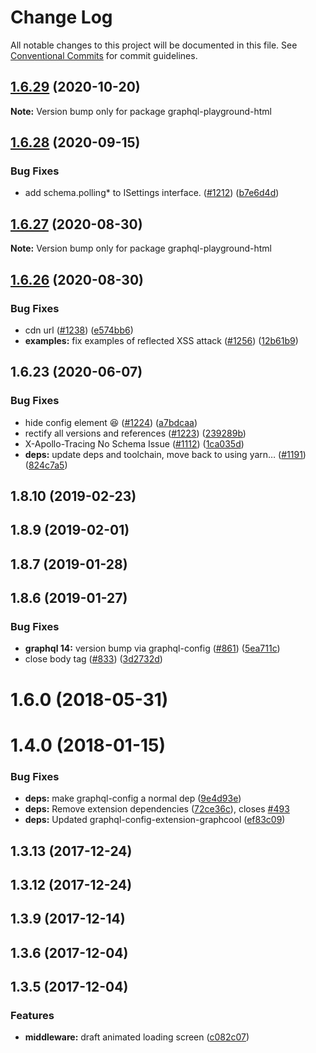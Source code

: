 # Change Log

All notable changes to this project will be documented in this file.
See [Conventional Commits](https://conventionalcommits.org) for commit guidelines.

## [1.6.29](https://github.com/graphcool/graphql-playground/compare/graphql-playground-html@1.6.28...graphql-playground-html@1.6.29) (2020-10-20)

**Note:** Version bump only for package graphql-playground-html





## [1.6.28](https://github.com/graphcool/graphql-playground/compare/graphql-playground-html@1.6.27...graphql-playground-html@1.6.28) (2020-09-15)


### Bug Fixes

* add schema.polling* to ISettings interface. ([#1212](https://github.com/graphcool/graphql-playground/issues/1212)) ([b7e6d4d](https://github.com/graphcool/graphql-playground/commit/b7e6d4d7590766183a77910a517ea946b95f2a84))





## [1.6.27](https://github.com/graphcool/graphql-playground/compare/graphql-playground-html@1.6.26...graphql-playground-html@1.6.27) (2020-08-30)

**Note:** Version bump only for package graphql-playground-html





## [1.6.26](https://github.com/graphcool/graphql-playground/compare/graphql-playground-html@1.6.23...graphql-playground-html@1.6.26) (2020-08-30)


### Bug Fixes

* cdn url ([#1238](https://github.com/graphcool/graphql-playground/issues/1238)) ([e574bb6](https://github.com/graphcool/graphql-playground/commit/e574bb69e8adcda816fa62acc7e3adf19f31947a))
* **examples:** fix examples of reflected XSS attack ([#1256](https://github.com/graphcool/graphql-playground/issues/1256)) ([12b61b9](https://github.com/graphcool/graphql-playground/commit/12b61b9d69286b12a6ac74b12aae705e6b060f3b))





## 1.6.23 (2020-06-07)


### Bug Fixes

* hide config element 😆 ([#1224](https://github.com/graphcool/graphql-playground/issues/1224)) ([a7bdcaa](https://github.com/graphcool/graphql-playground/commit/a7bdcaa669f21603ded80bb9c59c4ab41597161a))
* rectify all versions and references ([#1223](https://github.com/graphcool/graphql-playground/issues/1223)) ([239289b](https://github.com/graphcool/graphql-playground/commit/239289b3e9da1744b23b7ef2694b1ed6370e3c16))
* X-Apollo-Tracing No Schema Issue ([#1112](https://github.com/graphcool/graphql-playground/issues/1112)) ([1ca035d](https://github.com/graphcool/graphql-playground/commit/1ca035d06f71cbe02aa8f36e7fce2095c2854ba6))
* **deps:** update deps and toolchain, move back to using yarn… ([#1191](https://github.com/graphcool/graphql-playground/issues/1191)) ([824c7a5](https://github.com/graphcool/graphql-playground/commit/824c7a57f0284f022726a8b8840aafc3e8720ccd))



## 1.8.10 (2019-02-23)



## 1.8.9 (2019-02-01)



## 1.8.7 (2019-01-28)



## 1.8.6 (2019-01-27)


### Bug Fixes

* **graphql 14:** version bump via graphql-config ([#861](https://github.com/graphcool/graphql-playground/issues/861)) ([5ea711c](https://github.com/graphcool/graphql-playground/commit/5ea711c590c1265c873324b28cd3483d3e05dc98))
* close body tag ([#833](https://github.com/graphcool/graphql-playground/issues/833)) ([3d2732d](https://github.com/graphcool/graphql-playground/commit/3d2732dbd90f71f8b48465b95c7b7b5bc8bc7a1c))



# 1.6.0 (2018-05-31)



# 1.4.0 (2018-01-15)


### Bug Fixes

* **deps:** make graphql-config a normal dep ([9e4d93e](https://github.com/graphcool/graphql-playground/commit/9e4d93e0cf7ebd3ba1806407383e071fda37cb55))
* **deps:** Remove extension dependencies ([72ce36c](https://github.com/graphcool/graphql-playground/commit/72ce36cdd96f35efefd916993a949e646c5f94b2)), closes [#493](https://github.com/graphcool/graphql-playground/issues/493)
* **deps:** Updated graphql-config-extension-graphcool ([ef83c09](https://github.com/graphcool/graphql-playground/commit/ef83c097c018a42f7ee65529d6af4ea3928a4281))



## 1.3.13 (2017-12-24)



## 1.3.12 (2017-12-24)



## 1.3.9 (2017-12-14)



## 1.3.6 (2017-12-04)



## 1.3.5 (2017-12-04)


### Features

* **middleware:** draft animated loading screen ([c082c07](https://github.com/graphcool/graphql-playground/commit/c082c07cdcfeae50dd0c43a5ae225729a91556ef))
